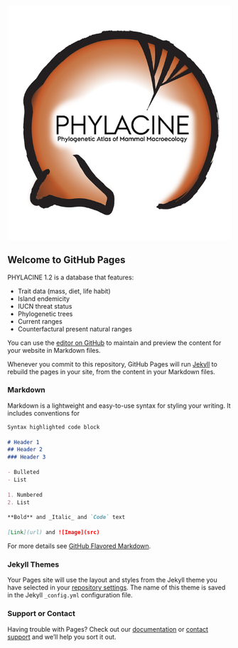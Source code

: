 

![PHYLACINE](/Docs/PHYLACINE_logo.png)

## Welcome to GitHub Pages
PHYLACINE 1.2 is a database that features:
- Trait data (mass, diet, life habit)
- Island endemicity
- IUCN threat status
- Phylogenetic trees
- Current ranges
- Counterfactural present natural ranges

You can use the [editor on GitHub](https://github.com/MegaPast2Future/PHYLACINE_1.2/edit/master/README.md) to maintain and preview the content for your website in Markdown files.

Whenever you commit to this repository, GitHub Pages will run [Jekyll](https://jekyllrb.com/) to rebuild the pages in your site, from the content in your Markdown files.

### Markdown

Markdown is a lightweight and easy-to-use syntax for styling your writing. It includes conventions for

```markdown
Syntax highlighted code block

# Header 1
## Header 2
### Header 3

- Bulleted
- List

1. Numbered
2. List

**Bold** and _Italic_ and `Code` text

[Link](url) and ![Image](src)
```

For more details see [GitHub Flavored Markdown](https://guides.github.com/features/mastering-markdown/).

### Jekyll Themes

Your Pages site will use the layout and styles from the Jekyll theme you have selected in your [repository settings](https://github.com/MegaPast2Future/PHYLACINE_1.2/settings). The name of this theme is saved in the Jekyll `_config.yml` configuration file.

### Support or Contact

Having trouble with Pages? Check out our [documentation](https://help.github.com/categories/github-pages-basics/) or [contact support](https://github.com/contact) and we’ll help you sort it out.
